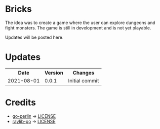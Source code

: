 # Bricks

The idea was to create a game where the user can explore dungeons and fight monsters. The game is still in development and is not yet playable.

Updates will be posted here.

# Updates

<table>
    <tr>
        <th>Date</th>
        <th>Version</th>
        <th>Changes</th>
    </tr>
    <tr>
        <td>2021-08-01</td>
        <td>0.0.1</td>
        <td>Initial commit</td>
    </tr>
</table>

# Credits

- [go-perlin](https://github.com/aquilax/go-perlin) -> [LICENSE](https://github.com/aquilax/go-perlin/blob/master/LICENSE)
- [raylib-go](https://github.com/gen2brain/raylib-go) -> [LICENSE](https://github.com/gen2brain/raylib-go/blob/master/LICENSE)